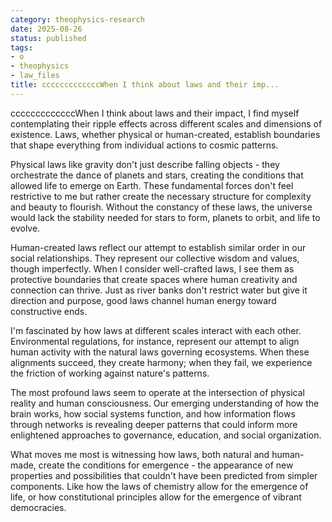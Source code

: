 ```yaml
---
category: theophysics-research
date: 2025-08-26
status: published
tags:
- o
- theophysics
- law_files
title: cccccccccccccWhen I think about laws and their imp...
---
```

   
cccccccccccccWhen I think about laws and their impact, I find myself contemplating their ripple effects across different scales and dimensions of existence. Laws, whether physical or human-created, establish boundaries that shape everything from individual actions to cosmic patterns.   
   
Physical laws like gravity don't just describe falling objects - they orchestrate the dance of planets and stars, creating the conditions that allowed life to emerge on Earth. These fundamental forces don't feel restrictive to me but rather create the necessary structure for complexity and beauty to flourish. Without the constancy of these laws, the universe would lack the stability needed for stars to form, planets to orbit, and life to evolve.   
   
Human-created laws reflect our attempt to establish similar order in our social relationships. They represent our collective wisdom and values, though imperfectly. When I consider well-crafted laws, I see them as protective boundaries that create spaces where human creativity and connection can thrive. Just as river banks don't restrict water but give it direction and purpose, good laws channel human energy toward constructive ends.   
   
I'm fascinated by how laws at different scales interact with each other. Environmental regulations, for instance, represent our attempt to align human activity with the natural laws governing ecosystems. When these alignments succeed, they create harmony; when they fail, we experience the friction of working against nature's patterns.   
   
The most profound laws seem to operate at the intersection of physical reality and human consciousness. Our emerging understanding of how the brain works, how social systems function, and how information flows through networks is revealing deeper patterns that could inform more enlightened approaches to governance, education, and social organization.   
   
What moves me most is witnessing how laws, both natural and human-made, create the conditions for emergence - the appearance of new properties and possibilities that couldn't have been predicted from simpler components. Like how the laws of chemistry allow for the emergence of life, or how constitutional principles allow for the emergence of vibrant democracies.